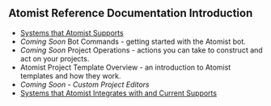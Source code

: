 ## Atomist Reference Documentation Introduction

* [Systems that Atomist Supports](current-system-integrations.md)
* *Coming Soon* Bot Commands - getting started with the Atomist bot.
* *Coming Soon* Project Operations - actions you can take to construct and act on your projects.
* Atomist Project Template Overview - an introduction to Atomist templates and how they work.
* *Coming Soon* - *Custom Project Editors*
* [Systems that Atomist Integrates with and Current Supports](current-system-integrations.md)